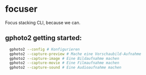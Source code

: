 # focuser

Focus stacking CLI, because we can.



## gphoto2 getting started:

```bash
  gphoto2 --config # Konfigurieren
  gphoto2 --capture-preview # Mache eine Vorschaubild-Aufnahme
  gphoto2 --capture-image # Eine Bildaufnahme machen
  gphoto2 --capture-movie # Eine Filmaufnahme machen
  gphoto2 --capture-sound # Eine Audioaufnahme machen
```
